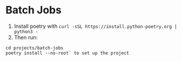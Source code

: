 # Batch Jobs

1. Install poetry with `curl -sSL https://install.python-poetry.org | python3 -`
2. Then run:
```shell
cd projects/batch-jobs
poetry install --no-root` to set up the project 
```

